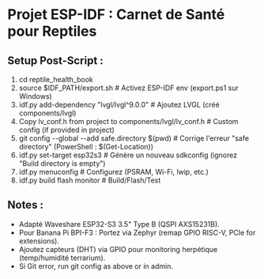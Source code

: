 
# Projet ESP-IDF : Carnet de Santé pour Reptiles

## Setup Post-Script :
1. cd reptile_health_book
2. source $IDF_PATH/export.sh  # Activez ESP-IDF env (export.ps1 sur Windows)
3. idf.py add-dependency "lvgl/lvgl^9.0.0"  # Ajoutez LVGL (créé components/lvgl)
4. Copy lv_conf.h from project to components/lvgl/lv_conf.h  # Custom config (if provided in project)
5. git config --global --add safe.directory $(pwd)  # Corrige l'erreur "safe directory" (PowerShell : $(Get-Location))
6. idf.py set-target esp32s3  # Génère un nouveau sdkconfig (ignorez "Build directory is empty")
7. idf.py menuconfig  # Configurez (PSRAM, Wi-Fi, lwip, etc.)
8. idf.py build flash monitor  # Build/Flash/Test

## Notes :
- Adapté Waveshare ESP32-S3 3.5" Type B (QSPI AXS15231B).
- Pour Banana Pi BPI-F3 : Portez via Zephyr (remap GPIO RISC-V, PCIe for extensions).
- Ajoutez capteurs (DHT) via GPIO pour monitoring herpétique (temp/humidité terrarium).
- Si Git error, run git config as above or in admin.
